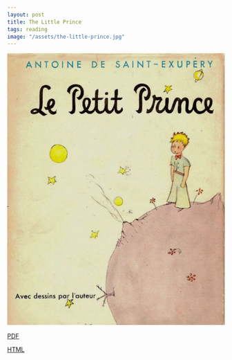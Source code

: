 ```yaml
---
layout: post
title: The Little Prince
tags: reading
image: "/assets/the-little-prince.jpg"
---
```

![the little prince](/assets/the-little-prince.jpg)

[PDF](http://download.bioon.com.cn/upload/201111/21084046_8501.pdf)

[HTML](http://www.angelfire.com/hi/littleprince/)

